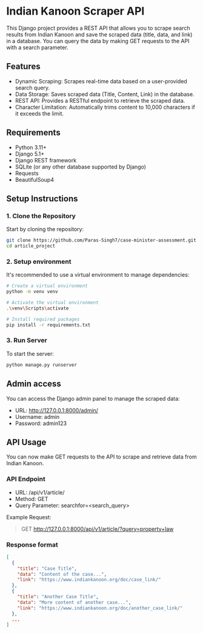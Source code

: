 # Indian Kanoon Scraper API

This Django project provides a REST API that allows you to scrape search results from Indian Kanoon and save the scraped data (title, data, and link) in a database. You can query the data by making GET requests to the API with a search parameter.

## Features
- Dynamic Scraping: Scrapes real-time data based on a user-provided search query.
- Data Storage: Saves scraped data (Title, Content, Link) in the database.
- REST API: Provides a RESTful endpoint to retrieve the scraped data.
- Character Limitation: Automatically trims content to 10,000 characters if it exceeds the limit.

## Requirements

- Python 3.11+
- Django 5.1+
- Django REST framework
- SQLite (or any other database supported by Django)
- Requests
- BeautifulSoup4

## Setup Instructions

### 1. Clone the Repository
Start by cloning the repository:
```bash
git clone https://github.com/Paras-Singh7/case-minister-assessment.git
cd article_project
```

### 2. Setup environment
It's recommended to use a virtual environment to manage dependencies:
```bash
# Create a virtual environment
python -m venv venv

# Activate the virtual environment
.\venv\Scripts\activate

# Install required packages
pip install -r requirements.txt
```

### 3. Run Server
To start the server:
```bash
python manage.py runserver
```

## Admin access
You can access the Django admin panel to manage the scraped data:

- URL: http://127.0.0.1:8000/admin/
- Username: admin
- Password: admin123

## API Usage
You can now make GET requests to the API to scrape and retrieve data from Indian Kanoon.

### API Endpoint
- URL: /api/v1/article/
- Method: GET
- Query Parameter: searchfor=<search_query>

Example Request:
> GET http://127.0.0.1:8000/api/v1/article/?query=property+law

### Response  format
```json
[
  {
    "title": "Case Title",
    "data": "Content of the case...",
    "link": "https://www.indiankanoon.org/doc/case_link/"
  },
  {
    "title": "Another Case Title",
    "data": "More content of another case...",
    "link": "https://www.indiankanoon.org/doc/another_case_link/"
  },
  ...
]
```

